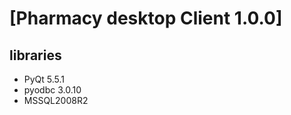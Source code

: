 # [Pharmacy desktop Client 1.0.0]                                                                                              


## libraries

* PyQt 5.5.1
* pyodbc 3.0.10
* MSSQL2008R2
